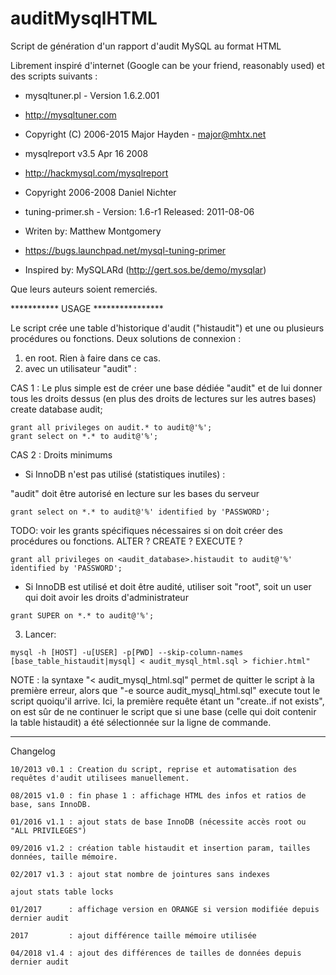 # auditMysqlHTML
Script de génération d'un rapport d'audit MySQL au format HTML

Librement inspiré d'internet (Google can be your friend, reasonably used) et des scripts suivants :
* mysqltuner.pl - Version 1.6.2.001
* http://mysqltuner.com
* Copyright (C) 2006-2015 Major Hayden - major@mhtx.net

* mysqlreport v3.5 Apr 16 2008
* http://hackmysql.com/mysqlreport
* Copyright 2006-2008 Daniel Nichter

* tuning-primer.sh - Version: 1.6-r1 Released: 2011-08-06
* Writen by: Matthew Montgomery
* https://bugs.launchpad.net/mysql-tuning-primer
* Inspired by: MySQLARd (http://gert.sos.be/demo/mysqlar)

Que leurs auteurs soient remerciés.

*********** USAGE ****************

Le script crée une table d'historique d'audit ("histaudit") et une ou plusieurs procédures ou fonctions.
Deux solutions de connexion :
1. en root. Rien à faire dans ce cas.
2. avec un utilisateur "audit" :

CAS 1 : Le plus simple est de créer une base dédiée "audit" et de lui donner tous les droits dessus (en plus des droits de lectures sur les autres bases)
create database audit;
```
grant all privileges on audit.* to audit@'%';
grant select on *.* to audit@'%';
```
CAS 2 : Droits minimums
* Si InnoDB n'est pas utilisé (statistiques inutiles) :

"audit" doit être autorisé en lecture sur les bases du serveur
```
grant select on *.* to audit@'%' identified by 'PASSWORD';
```
TODO: voir les grants spécifiques nécessaires si on doit créer des procédures ou fonctions. ALTER ? CREATE ? EXECUTE ?
```
grant all privileges on <audit_database>.histaudit to audit@'%' identified by 'PASSWORD';
```
* Si InnoDB est utilisé et doit être audité, utiliser soit "root", soit un user qui doit avoir les droits d'administrateur
```
grant SUPER on *.* to audit@'%';
```
3. Lancer:
```
mysql -h [HOST] -u[USER] -p[PWD] --skip-column-names [base_table_histaudit|mysql] < audit_mysql_html.sql > fichier.html"
```
NOTE : la syntaxe "< audit_mysql_html.sql" permet de quitter le script à la première erreur, alors que "-e source audit_mysql_html.sql"
execute tout le script quoiqu'il arrive. Ici, la première requête étant un "create..if not exists", on est sûr de ne continuer le
script que si une base (celle qui doit contenir la table histaudit) a été sélectionnée sur la ligne de commande. 

-----------
Changelog

	10/2013 v0.1 : Creation du script, reprise et automatisation des requêtes d'audit utilisees manuellement.

	08/2015 v1.0 : fin phase 1 : affichage HTML des infos et ratios de base, sans InnoDB.

	01/2016 v1.1 : ajout stats de base InnoDB (nécessite accès root ou "ALL PRIVILEGES")

	09/2016 v1.2 : création table histaudit et insertion param, tailles données, taille mémoire.

	02/2017 v1.3 : ajout stat nombre de jointures sans indexes

	ajout stats table locks

	01/2017      : affichage version en ORANGE si version modifiée depuis dernier audit

	2017         : ajout différence taille mémoire utilisée

	04/2018 v1.4 : ajout des différences de tailles de données depuis dernier audit


